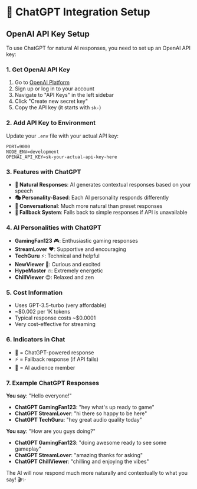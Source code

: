 # 🤖 ChatGPT Integration Setup

## OpenAI API Key Setup

To use ChatGPT for natural AI responses, you need to set up an OpenAI API key:

### 1. Get OpenAI API Key
1. Go to [OpenAI Platform](https://platform.openai.com/)
2. Sign up or log in to your account
3. Navigate to "API Keys" in the left sidebar
4. Click "Create new secret key"
5. Copy the API key (it starts with `sk-`)

### 2. Add API Key to Environment
Update your `.env` file with your actual API key:

```env
PORT=9000
NODE_ENV=development
OPENAI_API_KEY=sk-your-actual-api-key-here
```

### 3. Features with ChatGPT
- **🧠 Natural Responses**: AI generates contextual responses based on your speech
- **🎭 Personality-Based**: Each AI personality responds differently
- **💬 Conversational**: Much more natural than preset responses
- **🔄 Fallback System**: Falls back to simple responses if API is unavailable

### 4. AI Personalities with ChatGPT
- **GamingFan123** 🎮: Enthusiastic gaming responses
- **StreamLover** ❤️: Supportive and encouraging
- **TechGuru** ⚡: Technical and helpful
- **NewViewer** 👋: Curious and excited
- **HypeMaster** 🔥: Extremely energetic
- **ChillViewer** 😌: Relaxed and zen

### 5. Cost Information
- Uses GPT-3.5-turbo (very affordable)
- ~$0.002 per 1K tokens
- Typical response costs ~$0.0001
- Very cost-effective for streaming

### 6. Indicators in Chat
- 🧠 = ChatGPT-powered response
- ⚡ = Fallback response (if API fails)
- 🤖 = AI audience member

### 7. Example ChatGPT Responses
**You say**: "Hello everyone!"
- **ChatGPT GamingFan123**: "hey what's up ready to game"
- **ChatGPT StreamLover**: "hi there so happy to be here"
- **ChatGPT TechGuru**: "hey great audio quality today"

**You say**: "How are you guys doing?"
- **ChatGPT GamingFan123**: "doing awesome ready to see some gameplay"
- **ChatGPT StreamLover**: "amazing thanks for asking"
- **ChatGPT ChillViewer**: "chilling and enjoying the vibes"

The AI will now respond much more naturally and contextually to what you say! 🎬✨
